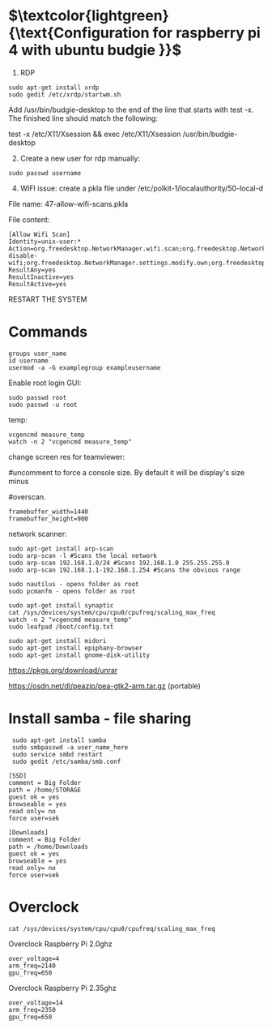 # $\textcolor{lightgreen}{\text{Configuration for raspberry pi 4 with ubuntu budgie }}$

1. RDP
```
sudo apt-get install xrdp
sudo gedit /etc/xrdp/startwm.sh
```
Add /usr/bin/budgie-desktop to the end of the line that starts with test -x. The finished line should match the following:

test -x /etc/X11/Xsession && exec /etc/X11/Xsession /usr/bin/budgie-desktop

2. Create a new user for rdp manually:
```
sudo passwd username
```
4. WIFI issue: create a pkla file under /etc/polkit-1/localauthority/50-local-d

File name: 47-allow-wifi-scans.pkla

File content:
```
[Allow Wifi Scan]
Identity=unix-user:*
Action=org.freedesktop.NetworkManager.wifi.scan;org.freedesktop.NetworkManager.enable-disable-wifi;org.freedesktop.NetworkManager.settings.modify.own;org.freedesktop.NetworkManager.settings.modify.syste>
ResultAny=yes
ResultInactive=yes
ResultActive=yes
```
RESTART THE SYSTEM

# Commands
```
groups user_name
id username
usermod -a -G examplegroup exampleusername
```
Enable root login GUI:
```
sudo passwd root
sudo passwd -u root
```
temp:
```
vcgencmd measure_temp
watch -n 2 "vcgencmd measure_temp"
```
change screen res for teamviewer:

#uncomment to force a console size. By default it will be display's size minus

#overscan.
```
framebuffer_width=1440
framebuffer_height=900
```
network scanner:
```
sudo apt-get install arp-scan
sudo arp-scan -l #Scans the local network
sudo arp-scan 192.168.1.0/24 #Scans 192.168.1.0 255.255.255.0
sudo arp-scan 192.168.1.1-192.168.1.254 #Scans the obvious range
```
```
sudo nautilus - opens folder as root
sudo pcmanfm - opens folder as root
```
```
sudo apt-get install synaptic
cat /sys/devices/system/cpu/cpu0/cpufreq/scaling_max_freq
watch -n 2 "vcgencmd measure_temp"
sudo leafpad /boot/config.txt
```
```
sudo apt-get install midori
sudo apt-get install epiphany-browser
sudo apt-get install gnome-disk-utility
```
https://pkgs.org/download/unrar

https://osdn.net/dl/peazip/pea-gtk2-arm.tar.gz (portable)

# Install samba - file sharing
```
 sudo apt-get install samba
 sudo smbpasswd -a user_name_here
 sudo service smbd restart
 sudo gedit /etc/samba/smb.conf
 ```
```
[SSD]
comment = Big Folder
path = /home/STORAGE
guest ok = yes
browseable = yes
read only= no
force user=sek
```
```
[Downloads]
comment = Big Folder
path = /home/Downloads
guest ok = yes
browseable = yes
read only= no
force user=sek
```
# Overclock
```
cat /sys/devices/system/cpu/cpu0/cpufreq/scaling_max_freq
```
Overclock Raspberry Pi 2.0ghz
```
over_voltage=4
arm_freq=2140
gpu_freq=650
```
Overclock Raspberry Pi 2.35ghz
```
over_voltage=14
arm_freq=2350
gpu_freq=650
```
